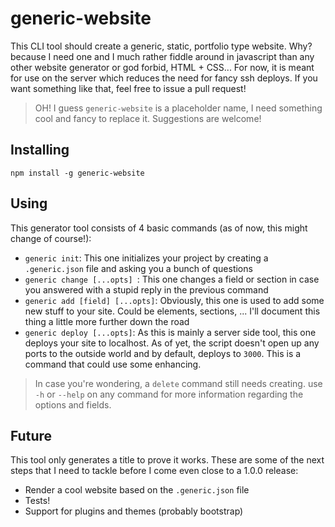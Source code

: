 # generic-website
This CLI tool should create a generic, static, portfolio type website. Why? because I need one and I much rather fiddle around in javascript than any other website generator or god forbid, HTML + CSS... For now, it is meant for use on the server which reduces the need for fancy ssh deploys. If you want something like that, feel free to issue a pull request!

> OH! I guess `generic-website` is a placeholder name, I need something cool and fancy to replace it. Suggestions are welcome!

## Installing
```
npm install -g generic-website
```
## Using
This generator tool consists of 4 basic commands (as of now, this might change of course!):

* `generic init`: This one initializes your project by creating a `.generic.json` file and asking you a bunch of questions
* `generic change [...opts] `: This one changes a field or section in case you answered with a stupid reply in the previous command
* `generic add [field] [...opts]`: Obviously, this one is used to add some new stuff to your site. Could be elements, sections, ... I'll document this thing a little more further down the road
* `generic deploy [...opts]`: As this is mainly a server side tool, this one deploys your site to localhost. As of yet, the script doesn't open up any ports to the outside world and by default, deploys to `3000`. This is a command that could use some enhancing.

> In case you're wondering, a `delete` command still needs creating.
> use `-h` or `--help` on any command for more information regarding the options and fields.

## Future
This tool only generates a title to prove it works. These are some of the next steps that I need to tackle before I come even close to a 1.0.0 release:

* Render a cool website based on the `.generic.json` file
* Tests!
* Support for plugins and themes (probably bootstrap)

